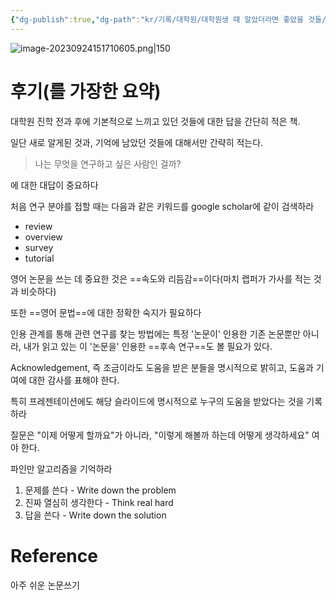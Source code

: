 ```yaml
---
{"dg-publish":true,"dg-path":"kr/기록/대학원/대학원생 때 알았더라면 좋았을 것들/대학원생 때 알았더라면 좋았을 것들1.md","permalink":"/kr/기록/대학원/대학원생 때 알았더라면 좋았을 것들/대학원생 때 알았더라면 좋았을 것들1/","title":"대학원생 때 알았더라면 좋았을 것들","tags":["📚Book","글쓰기","논문쓰기"],"created":"2023-05-16","updated":"2023-09-24 15:16:23"}
---
```



![image-20230924151710605.png|150](/img/user/%EA%B8%B0%EB%A1%9D/assets/%EB%8C%80%ED%95%99%EC%9B%90%EC%83%9D%20%EB%95%8C%20%EC%95%8C%EC%95%98%EB%8D%94%EB%9D%BC%EB%A9%B4%20%EC%A2%8B%EC%95%98%EC%9D%84%20%EA%B2%83%EB%93%A41/image-20230924151710605.png)



# 후기(를 가장한 요약)

대학원 진학 전과 후에 기본적으로 느끼고 있던 것들에 대한 답을 간단히 적은 책.

일단 새로 알게된 것과, 기억에 남았던 것들에 대해서만 간략히 적는다.

> 나는 무엇을 연구하고 싶은 사람인 걸까?

에 대한 대답이 중요하다


처음 연구 분야를 접할 때는 다음과 같은 키워드를 google scholar에 같이 검색하라
- review
- overview
- survey
- tutorial

영어 논문을 쓰는 데 중요한 것은 ==속도와 리듬감==이다(마치 랩퍼가 가사를 적는 것과 비슷하다)


또한 ==영어 문법==에 대한 정확한 숙지가 필요하다


인용 관계를 통해 관련 연구를 찾는 방법에는 특정 '논문이' 인용한 기존 논문뿐만 아니라, 내가 읽고 있는 이 '논문을' 인용한 ==후속 연구==도 볼 필요가 있다.

Acknowledgement, 즉 조금이라도 도움을 받은 분들을 명시적으로 밝히고, 도움과 기여에 대한 감사를 표해야 한다.

특히 프레젠테이션에도 해당 슬라이드에 명시적으로 누구의 도움을 받았다는 것을 기록하라

질문은 "이제 어떻게 할까요"가 아니라, "이렇게 해볼까 하는데 어떻게 생각하세요" 여야 한다.

파인만 알고리즘을 기억하라
1. 문제를 쓴다 - Write down the problem
2. 진짜 열심히 생각한다 - Think real hard
3. 답을 쓴다 - Write down the solution 
# Reference
아주 쉬운 논문쓰기
